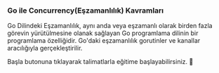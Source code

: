 ### Go ile Concurrency(Eşzamanlılık) Kavramları

Go Dilindeki Eşzamanlılık, aynı anda veya eşzamanlı olarak birden fazla görevin yürütülmesine olanak sağlayan Go programlama dilinin bir programlama özelliğidir. Go'daki eşzamanlılık gorutinler ve kanallar aracılığıyla gerçekleştirilir.
  
Başla butonuna tıklayarak talimatlarla eğitime başlayabilirsiniz. 🚀  
